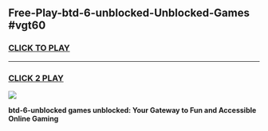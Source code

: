 
## Free-Play-btd-6-unblocked-Unblocked-Games #vgt60
<h3>
<a href="https://news.freeplayer.one?title=btd-6-unblocked&ref=8M">CLICK TO PLAY</a></h3>
<hr>

<h3>
<a href="https://news.freeplayer.one?title=btd-6-unblocked&ref=8M">CLICK 2 PLAY</a>
  
</h3>

<a href="https://news.freeplayer.one?title=btd-6-unblocked&ref=8M"><img src="https://clearcache.store/games.png"></a>


**btd-6-unblocked games unblocked: Your Gateway to Fun and Accessible Online Gaming**
